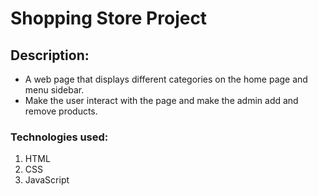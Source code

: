 # Shopping Store Project

## Description:

- A web page that displays different categories on the home page and menu sidebar.
- Make the user interact with the page and make the admin add and remove products.

### Technologies used:
1. HTML
2. CSS
3. JavaScript
